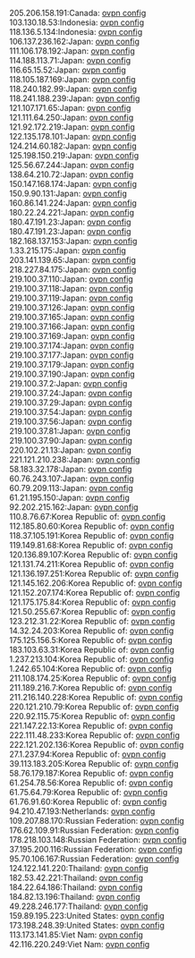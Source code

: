 205.206.158.191:Canada: [ovpn config](vpn/205_206_158_191.ovpn)  
103.130.18.53:Indonesia: [ovpn config](vpn/103_130_18_53.ovpn)  
118.136.5.134:Indonesia: [ovpn config](vpn/118_136_5_134.ovpn)  
106.137.236.162:Japan: [ovpn config](vpn/106_137_236_162.ovpn)  
111.106.178.192:Japan: [ovpn config](vpn/111_106_178_192.ovpn)  
114.188.113.71:Japan: [ovpn config](vpn/114_188_113_71.ovpn)  
116.65.15.52:Japan: [ovpn config](vpn/116_65_15_52.ovpn)  
118.105.187.169:Japan: [ovpn config](vpn/118_105_187_169.ovpn)  
118.240.182.99:Japan: [ovpn config](vpn/118_240_182_99.ovpn)  
118.241.188.239:Japan: [ovpn config](vpn/118_241_188_239.ovpn)  
121.107.171.65:Japan: [ovpn config](vpn/121_107_171_65.ovpn)  
121.111.64.250:Japan: [ovpn config](vpn/121_111_64_250.ovpn)  
121.92.172.219:Japan: [ovpn config](vpn/121_92_172_219.ovpn)  
122.135.178.101:Japan: [ovpn config](vpn/122_135_178_101.ovpn)  
124.214.60.182:Japan: [ovpn config](vpn/124_214_60_182.ovpn)  
125.198.150.219:Japan: [ovpn config](vpn/125_198_150_219.ovpn)  
125.56.67.244:Japan: [ovpn config](vpn/125_56_67_244.ovpn)  
138.64.210.72:Japan: [ovpn config](vpn/138_64_210_72.ovpn)  
150.147.168.174:Japan: [ovpn config](vpn/150_147_168_174.ovpn)  
150.9.90.131:Japan: [ovpn config](vpn/150_9_90_131.ovpn)  
160.86.141.224:Japan: [ovpn config](vpn/160_86_141_224.ovpn)  
180.22.24.221:Japan: [ovpn config](vpn/180_22_24_221.ovpn)  
180.47.191.23:Japan: [ovpn config](vpn/180_47_191_23.ovpn)  
180.47.191.23:Japan: [ovpn config](vpn/180_47_191_23.ovpn)  
182.168.137.153:Japan: [ovpn config](vpn/182_168_137_153.ovpn)  
1.33.215.175:Japan: [ovpn config](vpn/1_33_215_175.ovpn)  
203.141.139.65:Japan: [ovpn config](vpn/203_141_139_65.ovpn)  
218.227.84.175:Japan: [ovpn config](vpn/218_227_84_175.ovpn)  
219.100.37.110:Japan: [ovpn config](vpn/219_100_37_110.ovpn)  
219.100.37.118:Japan: [ovpn config](vpn/219_100_37_118.ovpn)  
219.100.37.119:Japan: [ovpn config](vpn/219_100_37_119.ovpn)  
219.100.37.126:Japan: [ovpn config](vpn/219_100_37_126.ovpn)  
219.100.37.165:Japan: [ovpn config](vpn/219_100_37_165.ovpn)  
219.100.37.166:Japan: [ovpn config](vpn/219_100_37_166.ovpn)  
219.100.37.169:Japan: [ovpn config](vpn/219_100_37_169.ovpn)  
219.100.37.174:Japan: [ovpn config](vpn/219_100_37_174.ovpn)  
219.100.37.177:Japan: [ovpn config](vpn/219_100_37_177.ovpn)  
219.100.37.179:Japan: [ovpn config](vpn/219_100_37_179.ovpn)  
219.100.37.190:Japan: [ovpn config](vpn/219_100_37_190.ovpn)  
219.100.37.2:Japan: [ovpn config](vpn/219_100_37_2.ovpn)  
219.100.37.24:Japan: [ovpn config](vpn/219_100_37_24.ovpn)  
219.100.37.29:Japan: [ovpn config](vpn/219_100_37_29.ovpn)  
219.100.37.54:Japan: [ovpn config](vpn/219_100_37_54.ovpn)  
219.100.37.56:Japan: [ovpn config](vpn/219_100_37_56.ovpn)  
219.100.37.81:Japan: [ovpn config](vpn/219_100_37_81.ovpn)  
219.100.37.90:Japan: [ovpn config](vpn/219_100_37_90.ovpn)  
220.102.21.13:Japan: [ovpn config](vpn/220_102_21_13.ovpn)  
221.121.210.238:Japan: [ovpn config](vpn/221_121_210_238.ovpn)  
58.183.32.178:Japan: [ovpn config](vpn/58_183_32_178.ovpn)  
60.76.243.107:Japan: [ovpn config](vpn/60_76_243_107.ovpn)  
60.79.209.113:Japan: [ovpn config](vpn/60_79_209_113.ovpn)  
61.21.195.150:Japan: [ovpn config](vpn/61_21_195_150.ovpn)  
92.202.215.162:Japan: [ovpn config](vpn/92_202_215_162.ovpn)  
110.8.76.67:Korea Republic of: [ovpn config](vpn/110_8_76_67.ovpn)  
112.185.80.60:Korea Republic of: [ovpn config](vpn/112_185_80_60.ovpn)  
118.37.105.191:Korea Republic of: [ovpn config](vpn/118_37_105_191.ovpn)  
119.149.81.68:Korea Republic of: [ovpn config](vpn/119_149_81_68.ovpn)  
120.136.89.107:Korea Republic of: [ovpn config](vpn/120_136_89_107.ovpn)  
121.131.74.211:Korea Republic of: [ovpn config](vpn/121_131_74_211.ovpn)  
121.136.197.251:Korea Republic of: [ovpn config](vpn/121_136_197_251.ovpn)  
121.145.162.206:Korea Republic of: [ovpn config](vpn/121_145_162_206.ovpn)  
121.152.207.174:Korea Republic of: [ovpn config](vpn/121_152_207_174.ovpn)  
121.175.175.84:Korea Republic of: [ovpn config](vpn/121_175_175_84.ovpn)  
121.50.255.67:Korea Republic of: [ovpn config](vpn/121_50_255_67.ovpn)  
123.212.31.22:Korea Republic of: [ovpn config](vpn/123_212_31_22.ovpn)  
14.32.24.203:Korea Republic of: [ovpn config](vpn/14_32_24_203.ovpn)  
175.125.156.5:Korea Republic of: [ovpn config](vpn/175_125_156_5.ovpn)  
183.103.63.31:Korea Republic of: [ovpn config](vpn/183_103_63_31.ovpn)  
1.237.213.104:Korea Republic of: [ovpn config](vpn/1_237_213_104.ovpn)  
1.242.65.104:Korea Republic of: [ovpn config](vpn/1_242_65_104.ovpn)  
211.108.174.25:Korea Republic of: [ovpn config](vpn/211_108_174_25.ovpn)  
211.189.216.7:Korea Republic of: [ovpn config](vpn/211_189_216_7.ovpn)  
211.216.140.228:Korea Republic of: [ovpn config](vpn/211_216_140_228.ovpn)  
220.121.210.79:Korea Republic of: [ovpn config](vpn/220_121_210_79.ovpn)  
220.92.115.75:Korea Republic of: [ovpn config](vpn/220_92_115_75.ovpn)  
221.147.22.13:Korea Republic of: [ovpn config](vpn/221_147_22_13.ovpn)  
222.111.48.233:Korea Republic of: [ovpn config](vpn/222_111_48_233.ovpn)  
222.121.202.136:Korea Republic of: [ovpn config](vpn/222_121_202_136.ovpn)  
27.1.237.94:Korea Republic of: [ovpn config](vpn/27_1_237_94.ovpn)  
39.113.183.205:Korea Republic of: [ovpn config](vpn/39_113_183_205.ovpn)  
58.76.179.187:Korea Republic of: [ovpn config](vpn/58_76_179_187.ovpn)  
61.254.78.56:Korea Republic of: [ovpn config](vpn/61_254_78_56.ovpn)  
61.75.64.79:Korea Republic of: [ovpn config](vpn/61_75_64_79.ovpn)  
61.76.91.60:Korea Republic of: [ovpn config](vpn/61_76_91_60.ovpn)  
94.210.47.193:Netherlands: [ovpn config](vpn/94_210_47_193.ovpn)  
109.207.88.170:Russian Federation: [ovpn config](vpn/109_207_88_170.ovpn)  
176.62.109.91:Russian Federation: [ovpn config](vpn/176_62_109_91.ovpn)  
178.218.103.148:Russian Federation: [ovpn config](vpn/178_218_103_148.ovpn)  
37.195.200.116:Russian Federation: [ovpn config](vpn/37_195_200_116.ovpn)  
95.70.106.167:Russian Federation: [ovpn config](vpn/95_70_106_167.ovpn)  
124.122.141.220:Thailand: [ovpn config](vpn/124_122_141_220.ovpn)  
182.53.42.221:Thailand: [ovpn config](vpn/182_53_42_221.ovpn)  
184.22.64.186:Thailand: [ovpn config](vpn/184_22_64_186.ovpn)  
184.82.13.196:Thailand: [ovpn config](vpn/184_82_13_196.ovpn)  
49.228.246.177:Thailand: [ovpn config](vpn/49_228_246_177.ovpn)  
159.89.195.223:United States: [ovpn config](vpn/159_89_195_223.ovpn)  
173.198.248.39:United States: [ovpn config](vpn/173_198_248_39.ovpn)  
113.173.141.85:Viet Nam: [ovpn config](vpn/113_173_141_85.ovpn)  
42.116.220.249:Viet Nam: [ovpn config](vpn/42_116_220_249.ovpn)  
